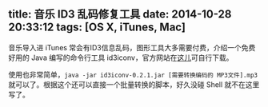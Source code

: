title: 音乐 ID3 乱码修复工具
date: 2014-10-28 20:33:12
tags: [OS X, iTunes, Mac]
---
音乐导入进 iTunes 常会有ID3信息乱码，图形工具大多需要付费，介绍一个免费好用的 Java 编写的命令行工具 id3iconv，官方网站在[这儿](http://www.zhoufeng.net/eng/id3iconv/)可自行下载。

使用也非常简单，`java -jar id3iconv-0.2.1.jar [需要转换编码的 MP3文件].mp3` 就可以了。根据这个还可以直接一个批量转换的脚本，好久没碰 Shell 就不在这里写了。